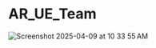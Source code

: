# AR_UE_Team

![Screenshot 2025-04-09 at 10 33 55 AM](https://github.com/user-attachments/assets/a9d500ff-81e0-4c16-80c9-f4ef5b707392)

